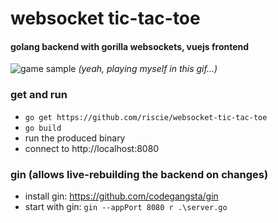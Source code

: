 # websocket tic-tac-toe 
#### golang backend with gorilla websockets, vuejs frontend
![game sample](http://langhard.com/github/tic-tac-toe1.gif "game sample")
*(yeah, playing myself in this gif...)*

### get and run
* `go get https://github.com/riscie/websocket-tic-tac-toe`
* `go build`
* run the produced binary
* connect to http://localhost:8080

### gin (allows live-rebuilding the backend on changes)
* install gin: https://github.com/codegangsta/gin
* start with gin:  `gin --appPort 8080 r .\server.go`
